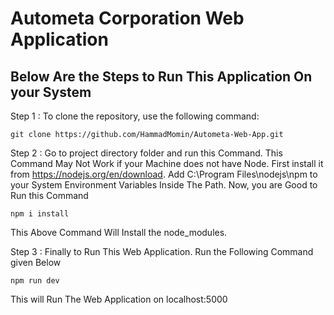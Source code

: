 # Autometa Corporation Web Application

Below Are the Steps to Run This Application On your System
--------------------------------------------------------------------
Step 1 : To clone the repository, use the following command:

```
git clone https://github.com/HammadMomin/Autometa-Web-App.git
```
Step 2 : Go to project directory folder and run this Command. This Command May Not Work if your Machine does not have Node. First install it from  https://nodejs.org/en/download.  Add ‪C:\Program Files\nodejs\npm to your System Environment Variables Inside The Path. Now, you are Good to Run this Command 

```
npm i install
```
This Above Command Will Install the node_modules. 

Step 3 : Finally to Run This Web Application. Run the Following Command given Below

```
npm run dev
```
This will Run The Web Application on localhost:5000

